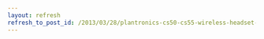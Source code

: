 ```yaml
---
layout: refresh
refresh_to_post_id: /2013/03/28/plantronics-cs50-cs55-wireless-headset-beeping-during-conference-calls-speaker
---
```

